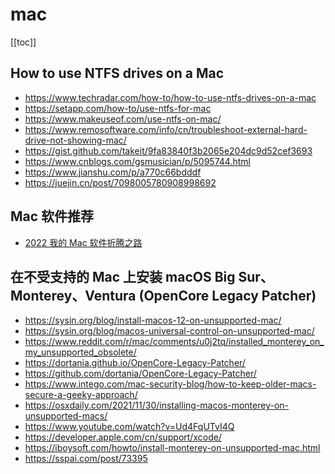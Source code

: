# mac

<!--
 * @Author: rich1e
 * @Date: 2022-08-01 17:35:10
 * @LastEditors: rich1e
 * @LastEditTime: 2022-08-12 21:57:00
-->

[[toc]]

## How to use NTFS drives on a Mac

- https://www.techradar.com/how-to/how-to-use-ntfs-drives-on-a-mac
- https://setapp.com/how-to/use-ntfs-for-mac
- https://www.makeuseof.com/use-ntfs-on-mac/
- https://www.remosoftware.com/info/cn/troubleshoot-external-hard-drive-not-showing-mac/
- https://gist.github.com/takeit/9fa83840f3b2065e204dc9d52cef3693
- https://www.cnblogs.com/gsmusician/p/5095744.html
- https://www.jianshu.com/p/a770c66bdddf
- https://juejin.cn/post/7098005780908998692

## Mac 软件推荐

- [2022 我的 Mac 软件折腾之路](https://juejin.cn/post/7120831875408461854)

## 在不受支持的 Mac 上安装 macOS Big Sur、Monterey、Ventura (OpenCore Legacy Patcher)

- https://sysin.org/blog/install-macos-12-on-unsupported-mac/
- https://sysin.org/blog/macos-universal-control-on-unsupported-mac/
- https://www.reddit.com/r/mac/comments/u0j2tq/installed_monterey_on_my_unsupported_obsolete/
- https://dortania.github.io/OpenCore-Legacy-Patcher/
- https://github.com/dortania/OpenCore-Legacy-Patcher/
- https://www.intego.com/mac-security-blog/how-to-keep-older-macs-secure-a-geeky-approach/
- https://osxdaily.com/2021/11/30/installing-macos-monterey-on-unsupported-macs/
- https://www.youtube.com/watch?v=Ud4FqUTvI4Q
- https://developer.apple.com/cn/support/xcode/
- https://iboysoft.com/howto/install-monterey-on-unsupported-mac.html
- https://sspai.com/post/73395
